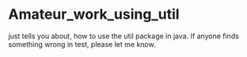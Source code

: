 # Amateur_work_using_util
  just tells you about, how to use the util package in java.
  If anyone finds something wrong in test, please let me know.
